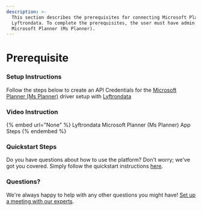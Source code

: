 ```yaml
---
description: >-
  This section describes the prerequisites for connecting Microsoft Planner (Ms Planner) to
  Lyftrondata. To complete the prerequisites, the user must have admin access to
  Microsoft Planner (Ms Planner).
---
```


# Prerequisite

<mark style="color:blue;"></mark>

### Setup Instructions

Follow the steps below to create an API Credentials for the [Microsoft Planner (Ms Planner)](None) driver setup with [Lyftrondata](https://www.lyftrondata.com)

### Video Instruction

{% embed url="None" %}
Lyftrondata Microsoft Planner (Ms Planner) App Steps
{% endembed %}

### Quickstart Steps

Do you have questions about how to use the platform? Don't worry; we've got you covered. Simply follow the quickstart instructions [here](README.md).

### Questions? <a href="#questions" id="questions"></a>

We're always happy to help with any other questions you might have! [Set up a meeting with our experts](https://www.lyftrondata.com/book-a-meeting/).

